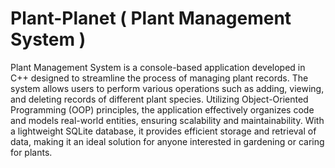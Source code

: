 # Plant-Planet ( Plant Management System )
Plant Management System is a console-based application developed in C++ designed to streamline the process of managing plant records. The system allows users to perform various operations such as adding, viewing, and deleting records of different plant species. Utilizing Object-Oriented Programming (OOP) principles, the application effectively organizes code and models real-world entities, ensuring scalability and maintainability. With a lightweight SQLite database, it provides efficient storage and retrieval of data, making it an ideal solution for anyone interested in gardening or caring for plants.

